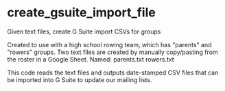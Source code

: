# create_gsuite_import_file
Given text files, create G Suite import CSVs for groups

Created to use with a high school rowing team, which has "parents" and "rowers" groups. Two text files are created by manually copy/pasting from the
roster in a Google Sheet. Named:
parents.txt
rowers.txt

This code reads the text files and outputs date-stamped CSV files that can be 
imported into G Suite to update our mailing lists.
